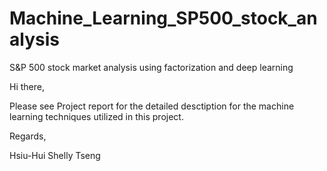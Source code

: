 # Machine_Learning_SP500_stock_analysis
S&amp;P 500 stock market analysis using factorization and deep learning   

Hi there, 

  Please see Project report for the detailed desctiption for the machine learning techniques utilized in this project. 

Regards, 

Hsiu-Hui Shelly Tseng
